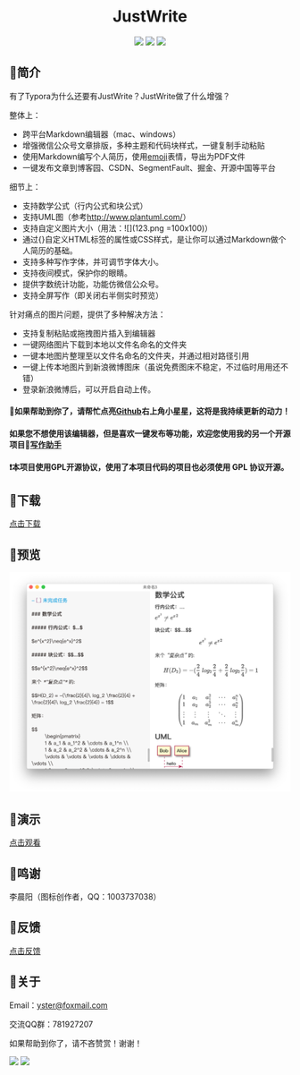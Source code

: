 <div align="center">
<h1>JustWrite</h1>
<img src="https://img.shields.io/github/license/yueshutong/JustWrite"/>
<img src="https://img.shields.io/static/v1?label=electron&message=6.0.12&color="/>
<img src="https://img.shields.io/badge/platform-mac|window|linux-lightgrey.svg"/>
</div>

## 🚩简介

有了Typora为什么还要有JustWrite？JustWrite做了什么增强？

整体上：
- 跨平台Markdown编辑器（mac、windows）
- 增强微信公众号文章排版，多种主题和代码块样式，一键复制手动粘贴
- 使用Markdown编写个人简历，使用[emoji](http://m.fhdq.net/emoji/emojifuhao.html)表情，导出为PDF文件
- 一键发布文章到博客园、CSDN、SegmentFault、掘金、开源中国等平台

细节上：
- 支持数学公式（行内公式和块公式）
- 支持UML图（参考<http://www.plantuml.com/>）
- 支持自定义图片大小（用法：\![](123.png =100x100)）
- 通过{}自定义HTML标签的属性或CSS样式，是让你可以通过Markdown做个人简历的基础。
- 支持多种写作字体，并可调节字体大小。
- 支持夜间模式，保护你的眼睛。
- 提供字数统计功能，功能仿微信公众号。
- 支持全屏写作（即关闭右半侧实时预览）

针对痛点的图片问题，提供了多种解决方法：

- 支持复制粘贴或拖拽图片插入到编辑器
- 一键网络图片下载到本地以文件名命名的文件夹
- 一键本地图片整理至以文件名命名的文件夹，并通过相对路径引用
- 一键上传本地图片到新浪微博图床（虽说免费图床不稳定，不过临时用用还不错）
- 登录新浪微博后，可以开启自动上传。

#### 📣如果帮助到你了，请帮忙点亮[Github](https://github.com/yueshutong/JustWrite)右上角小星星，这将是我持续更新的动力！

#### 如果您不想使用该编辑器，但是喜欢一键发布等功能，欢迎您使用我的另一个开源项目📝[写作助手](https://github.com/yueshutong/BlogHelper)

#### ❗本项目使用GPL开源协议，使用了本项目代码的项目也必须使用 GPL 协议开源。

## 🚩下载

[点击下载](https://github.com/yueshutong/JustWrite/releases)

## 🚩预览

![](./README/6327537.png)

## 🚩演示

[点击观看](https://www.bilibili.com/video/av78534183/)

## 🚩鸣谢

李晨阳（图标创作者，QQ：1003737038）

## 🚩反馈

[点击反馈](https://github.com/yueshutong/JustWrite/issues)

## 🚩关于

Email：[yster@foxmail.com](mailto:yster@foxmail.com)

交流QQ群：781927207

如果帮助到你了，请不吝赞赏！谢谢！

<img src='https://github.com/yueshutong/BlogHelper/blob/master/README/9296350.png?raw=true' width="400px" />

<img src='https://github.com/yueshutong/BlogHelper/blob/master/README/9258499.png?raw=true' width="200px"/>
